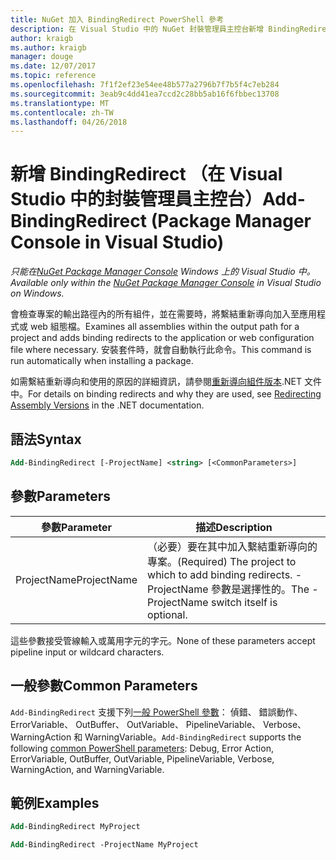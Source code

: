 ```yaml
---
title: NuGet 加入 BindingRedirect PowerShell 參考
description: 在 Visual Studio 中的 NuGet 封裝管理員主控台新增 BindingRedirect PowerShell 命令的參考。
author: kraigb
ms.author: kraigb
manager: douge
ms.date: 12/07/2017
ms.topic: reference
ms.openlocfilehash: 7f1f2ef23e54ee48b577a2796b7f7b5f4c7eb284
ms.sourcegitcommit: 3eab9c4dd41ea7ccd2c28bb5ab16f6fbbec13708
ms.translationtype: MT
ms.contentlocale: zh-TW
ms.lasthandoff: 04/26/2018
---
```

# <a name="add-bindingredirect-package-manager-console-in-visual-studio"></a><span data-ttu-id="74d13-103">新增 BindingRedirect （在 Visual Studio 中的封裝管理員主控台）</span><span class="sxs-lookup"><span data-stu-id="74d13-103">Add-BindingRedirect (Package Manager Console in Visual Studio)</span></span>

<span data-ttu-id="74d13-104">*只能在[NuGet Package Manager Console](package-manager-console.md) Windows 上的 Visual Studio 中。*</span><span class="sxs-lookup"><span data-stu-id="74d13-104">*Available only within the [NuGet Package Manager Console](package-manager-console.md) in Visual Studio on Windows.*</span></span>

<span data-ttu-id="74d13-105">會檢查專案的輸出路徑內的所有組件，並在需要時，將繫結重新導向加入至應用程式或 web 組態檔。</span><span class="sxs-lookup"><span data-stu-id="74d13-105">Examines all assemblies within the output path for a project and adds binding redirects to the application or web configuration file where necessary.</span></span> <span data-ttu-id="74d13-106">安裝套件時，就會自動執行此命令。</span><span class="sxs-lookup"><span data-stu-id="74d13-106">This command is run automatically when installing a package.</span></span>

<span data-ttu-id="74d13-107">如需繫結重新導向和使用的原因的詳細資訊，請參閱[重新導向組件版本](/dotnet/framework/configure-apps/redirect-assembly-versions).NET 文件中。</span><span class="sxs-lookup"><span data-stu-id="74d13-107">For details on binding redirects and why they are used, see [Redirecting Assembly Versions](/dotnet/framework/configure-apps/redirect-assembly-versions) in the .NET documentation.</span></span>

## <a name="syntax"></a><span data-ttu-id="74d13-108">語法</span><span class="sxs-lookup"><span data-stu-id="74d13-108">Syntax</span></span>

```ps
Add-BindingRedirect [-ProjectName] <string> [<CommonParameters>]
```

## <a name="parameters"></a><span data-ttu-id="74d13-109">參數</span><span class="sxs-lookup"><span data-stu-id="74d13-109">Parameters</span></span>

| <span data-ttu-id="74d13-110">參數</span><span class="sxs-lookup"><span data-stu-id="74d13-110">Parameter</span></span> | <span data-ttu-id="74d13-111">描述</span><span class="sxs-lookup"><span data-stu-id="74d13-111">Description</span></span> |
| --- | --- |
| <span data-ttu-id="74d13-112">ProjectName</span><span class="sxs-lookup"><span data-stu-id="74d13-112">ProjectName</span></span> | <span data-ttu-id="74d13-113">（必要）要在其中加入繫結重新導向的專案。</span><span class="sxs-lookup"><span data-stu-id="74d13-113">(Required) The project to which to add binding redirects.</span></span> <span data-ttu-id="74d13-114">-ProjectName 參數是選擇性的。</span><span class="sxs-lookup"><span data-stu-id="74d13-114">The -ProjectName switch itself is optional.</span></span> |

<span data-ttu-id="74d13-115">這些參數接受管線輸入或萬用字元的字元。</span><span class="sxs-lookup"><span data-stu-id="74d13-115">None of these parameters accept pipeline input or wildcard characters.</span></span>

## <a name="common-parameters"></a><span data-ttu-id="74d13-116">一般參數</span><span class="sxs-lookup"><span data-stu-id="74d13-116">Common Parameters</span></span>

<span data-ttu-id="74d13-117">`Add-BindingRedirect` 支援下列[一般 PowerShell 參數](http://go.microsoft.com/fwlink/?LinkID=113216)： 偵錯、 錯誤動作、 ErrorVariable、 OutBuffer、 OutVariable、 PipelineVariable、 Verbose、 WarningAction 和 WarningVariable。</span><span class="sxs-lookup"><span data-stu-id="74d13-117">`Add-BindingRedirect` supports the following [common PowerShell parameters](http://go.microsoft.com/fwlink/?LinkID=113216): Debug, Error Action, ErrorVariable, OutBuffer, OutVariable, PipelineVariable, Verbose, WarningAction, and WarningVariable.</span></span>

## <a name="examples"></a><span data-ttu-id="74d13-118">範例</span><span class="sxs-lookup"><span data-stu-id="74d13-118">Examples</span></span>

```ps
Add-BindingRedirect MyProject

Add-BindingRedirect -ProjectName MyProject
```